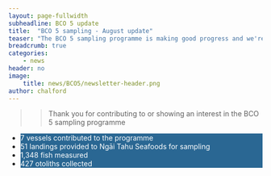 ```yaml
---
layout: page-fullwidth
subheadline: BCO 5 update
title:  "BCO 5 sampling - August update"
teaser: "The BCO 5 sampling programme is making good progress and we're introducing monthly updates  to keep participants informed and provide a preview of the data that are being gathered."
breadcrumb: true
categories:
    - news
header: no    
image:
    title: news/BCO5/newsletter-header.png
author: chalford
---
```

>> Thank you for contributing to or showing an interest in the BCO 5 sampling programme
<!--more-->

<ul class="small-block-grid-4 text-center">
  <li><div style="color:white; background:#2A6793;">
    7 vessels contributed to the programme
  </div></li>
  <li><div style="color:white; background:#2A6793;">
    51 landings provided to Ngāi Tahu Seafoods for sampling</div></li>
  <li><div style="color:white; background:#2A6793;">
    1,348 fish measured
  </div></li>
  <li><div style="color:white; background:#2A6793;">
    427 otoliths collected
  </div></li>
</ul>
